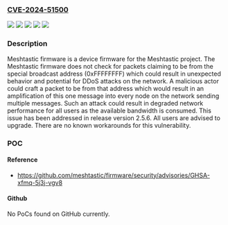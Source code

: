 ### [CVE-2024-51500](https://cve.mitre.org/cgi-bin/cvename.cgi?name=CVE-2024-51500)
![](https://img.shields.io/static/v1?label=Product&message=firmware&color=blue)
![](https://img.shields.io/static/v1?label=Version&message=%3C%202.5.6%20&color=brightgreen)
![](https://img.shields.io/static/v1?label=Version&message=0%20&color=brightgreen)
![](https://img.shields.io/static/v1?label=Vulnerability&message=CWE-138%3A%20Improper%20Neutralization%20of%20Special%20Elements&color=brightgreen)
![](https://img.shields.io/static/v1?label=Vulnerability&message=CWE-159%3A%20Improper%20Handling%20of%20Invalid%20Use%20of%20Special%20Elements&color=brightgreen)

### Description

Meshtastic firmware is a device firmware for the Meshtastic project. The Meshtastic firmware does not check for packets claiming to be from the special broadcast address (0xFFFFFFFF) which could result in unexpected behavior and potential for DDoS attacks on the network. A malicious actor could craft a packet to be from that address which would result in an amplification of this one message into every node on the network sending multiple messages. Such an attack could result in degraded network performance for all users as the available bandwidth is consumed. This issue has been addressed in release version 2.5.6. All users are advised to upgrade. There are no known workarounds for this vulnerability.

### POC

#### Reference
- https://github.com/meshtastic/firmware/security/advisories/GHSA-xfmq-5j3j-vgv8

#### Github
No PoCs found on GitHub currently.


